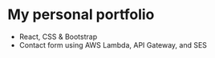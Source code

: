 # My personal portfolio
- React, CSS & Bootstrap
- Contact form using AWS Lambda, API Gateway, and SES
